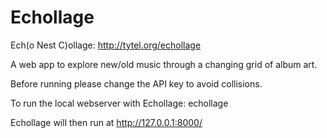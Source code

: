 Echollage
=========
Ech(o Nest C)ollage: http://tytel.org/echollage

A web app to explore new/old music through a changing grid of album art.

Before running please change the API key to avoid collisions.

To run the local webserver with Echollage:
    echollage

Echollage will then run at http://127.0.0.1:8000/
